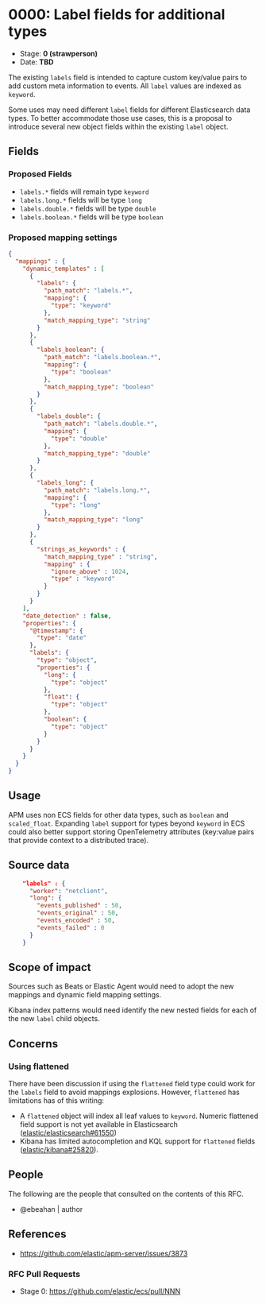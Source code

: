 # 0000: Label fields for additional types
<!-- Leave this ID at 0000. The ECS team will assign a unique, contiguous RFC number upon merging the initial stage of this RFC. -->

- Stage: **0 (strawperson)** <!-- Update to reflect target stage. See https://elastic.github.io/ecs/stages.html -->
- Date: **TBD** <!-- The ECS team sets this date at merge time. This is the date of the latest stage advancement. -->

<!--
As you work on your RFC, use the "Stage N" comments to guide you in what you should focus on, for the stage you're targeting.
Feel free to remove these comments as you go along.
-->

<!--
Stage 0: Provide a high level summary of the premise of these changes. Briefly describe the nature, purpose, and impact of the changes. ~2-5 sentences.
-->

The existing `labels` field is intended to capture custom key/value pairs to add custom meta information to events. All `label` values are indexed as `keyword`.

Some uses may need different `label` fields for different Elasticsearch data types. To better accommodate those use cases, this is a proposal to introduce several new object fields within the existing `label` object.

<!--
Stage 1: If the changes include field additions or modifications, please create a folder titled as the RFC number under rfcs/text/. This will be where proposed schema changes as standalone YAML files or extended example mappings and larger source documents will go as the RFC is iterated upon.
-->

## Fields

<!--
Stage 1: Describe at a high level how this change affects fields. Include new or updated yml field definitions for all of the essential fields in this draft. While not exhaustive, the fields documented here should be comprehensive enough to deeply evaluate the technical considerations of this change. The goal here is to validate the technical details for all essential fields and to provide a basis for adding experimental field definitions to the schema. Use GitHub code blocks with yml syntax formatting, and add them to the corresponding RFC folder.
-->

### Proposed Fields

* `labels.*` fields will remain type `keyword`
* `labels.long.*` fields will be type `long`
* `labels.double.*` fields will be type `double`
* `labels.boolean.*` fields will be type `boolean`

### Proposed mapping settings

```json
{
  "mappings" : {
    "dynamic_templates" : [
      {
        "labels": {
          "path_match": "labels.*",
          "mapping": {
            "type": "keyword"
          },
          "match_mapping_type": "string"
        }
      },
      {
        "labels_boolean": {
          "path_match": "labels.boolean.*",
          "mapping": {
            "type": "boolean"
          },
          "match_mapping_type": "boolean"
        }
      },
      {
        "labels_double": {
          "path_match": "labels.double.*",
          "mapping": {
            "type": "double"
          },
          "match_mapping_type": "double"
        }
      },
      {
        "labels_long": {
          "path_match": "labels.long.*",
          "mapping": {
            "type": "long"
          },
          "match_mapping_type": "long"
        }
      },
      {
        "strings_as_keywords" : {
          "match_mapping_type" : "string",
          "mapping" : {
            "ignore_above" : 1024,
            "type" : "keyword"
          }
        }
      }
    ],
    "date_detection" : false,
    "properties": {
      "@timestamp": {
        "type": "date"
      },
      "labels": {
        "type": "object",
        "properties": {
          "long": {
            "type": "object"
          },
          "float": {
            "type": "object"
          },
          "boolean": {
            "type": "object"
          }
        }
      }
    }
  }
}
```

<!--
Stage 2: Add or update all remaining field definitions. The list should now be exhaustive. The goal here is to validate the technical details of all remaining fields and to provide a basis for releasing these field definitions as beta in the schema. Use GitHub code blocks with yml syntax formatting, and add them to the corresponding RFC folder.
-->

## Usage

<!--
Stage 1: Describe at a high-level how these field changes will be used in practice. Real world examples are encouraged. The goal here is to understand how people would leverage these fields to gain insights or solve problems. ~1-3 paragraphs.
-->

APM uses non ECS fields for other data types, such as `boolean` and `scaled_float`. Expanding `label` support for types beyond `keyword` in ECS could also better support storing OpenTelemetry attributes (key:value pairs that provide context to a distributed trace).

## Source data

<!--
Stage 1: Provide a high-level description of example sources of data. This does not yet need to be a concrete example of a source document, but instead can simply describe a potential source (e.g. nginx access log). This will ultimately be fleshed out to include literal source examples in a future stage. The goal here is to identify practical sources for these fields in the real world. ~1-3 sentences or unordered list.
-->

```json
    "labels" : {
      "worker": "netclient",
      "long": {
        "events_published" : 50,
        "events_original" : 50,
        "events_encoded" : 50,
        "events_failed" : 0
      }
    }
```

<!--
Stage 2: Included a real world example source document. Ideally this example comes from the source(s) identified in stage 1. If not, it should replace them. The goal here is to validate the utility of these field changes in the context of a real world example. Format with the source name as a ### header and the example document in a GitHub code block with json formatting, or if on the larger side, add them to the corresponding RFC folder.
-->

<!--
Stage 3: Add more real world example source documents so we have at least 2 total, but ideally 3. Format as described in stage 2.
-->

## Scope of impact

<!--
Stage 2: Identifies scope of impact of changes. Are breaking changes required? Should deprecation strategies be adopted? Will significant refactoring be involved? Break the impact down into:
 * Ingestion mechanisms (e.g. beats/logstash)
 * Usage mechanisms (e.g. Kibana applications, detections)
 * ECS project (e.g. docs, tooling)
The goal here is to research and understand the impact of these changes on users in the community and development teams across Elastic. 2-5 sentences each.
-->

Sources such as Beats or Elastic Agent would need to adopt the new mappings and dynamic field mapping settings.

Kibana index patterns would need identify the new nested fields for each of the new `label` child objects.

## Concerns

<!--
Stage 1: Identify potential concerns, implementation challenges, or complexity. Spend some time on this. Play devil's advocate. Try to identify the sort of non-obvious challenges that tend to surface later. The goal here is to surface risks early, allow everyone the time to work through them, and ultimately document resolution for posterity's sake.
-->

### Using flattened

There have been discussion if using the `flattened` field type could work for the `labels` field to avoid mappings explosions. However, `flattened` has limitations has of this writing:

* A `flattened` object will index all leaf values to `keyword`. Numeric flattened field support is not yet available in Elasticsearch ([elastic/elasticsearch#61550](https://github.com/elastic/elasticsearch/issues/61550))
* Kibana has limited autocompletion and KQL support for `flattened` fields ([elastic/kibana#25820](https://github.com/elastic/kibana/issues/25820)).

<!--
Stage 2: Document new concerns or resolutions to previously listed concerns. It's not critical that all concerns have resolutions at this point, but it would be helpful if resolutions were taking shape for the most significant concerns.
-->

<!--
Stage 3: Document resolutions for all existing concerns. Any new concerns should be documented along with their resolution. The goal here is to eliminate risk of churn and instability by ensuring all concerns have been addressed.
-->

## People

The following are the people that consulted on the contents of this RFC.

* @ebeahan | author

<!--
Who will be or has been consulted on the contents of this RFC? Identify authorship and sponsorship, and optionally identify the nature of involvement of others. Link to GitHub aliases where possible. This list will likely change or grow stage after stage.

e.g.:

* @Yasmina | author
* @Monique | sponsor
* @EunJung | subject matter expert
* @JaneDoe | grammar, spelling, prose
* @Mariana
-->


## References

* https://github.com/elastic/apm-server/issues/3873

<!-- Insert any links appropriate to this RFC in this section. -->

### RFC Pull Requests

<!-- An RFC should link to the PRs for each of it stage advancements. -->

* Stage 0: https://github.com/elastic/ecs/pull/NNN

<!--
* Stage 1: https://github.com/elastic/ecs/pull/NNN
...
-->
